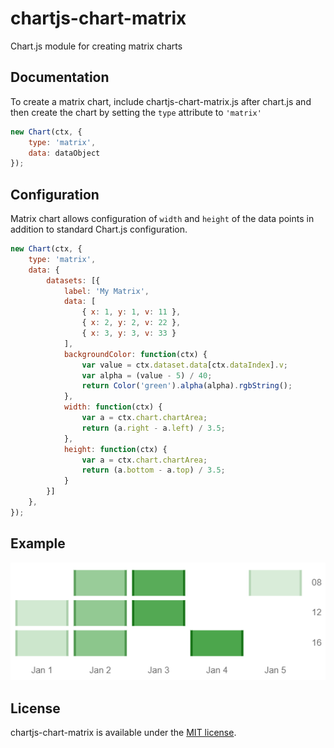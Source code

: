 # chartjs-chart-matrix

Chart.js module for creating matrix charts

## Documentation

To create a matrix chart, include chartjs-chart-matrix.js after chart.js and then create the chart by setting the `type` attribute to `'matrix'`

```js
new Chart(ctx, {
    type: 'matrix',
    data: dataObject
});
```

## Configuration

Matrix chart allows configuration of `width` and `height` of the data points in addition to standard Chart.js configuration.

```js
new Chart(ctx, {
    type: 'matrix',
    data: {
        datasets: [{
            label: 'My Matrix',
            data: [
                { x: 1, y: 1, v: 11 },
                { x: 2, y: 2, v: 22 },
                { x: 3, y: 3, v: 33 }
            ],
            backgroundColor: function(ctx) {
                var value = ctx.dataset.data[ctx.dataIndex].v;
                var alpha = (value - 5) / 40;
                return Color('green').alpha(alpha).rgbString();
            },
            width: function(ctx) {
                var a = ctx.chart.chartArea;
                return (a.right - a.left) / 3.5;
            },
            height: function(ctx) {
                var a = ctx.chart.chartArea;
                return (a.bottom - a.top) / 3.5;
            }
        }]
    },
});
```

## Example

![Matrix Example Image](matrix.png)

## License

chartjs-chart-matrix is available under the [MIT license](https://opensource.org/licenses/MIT).